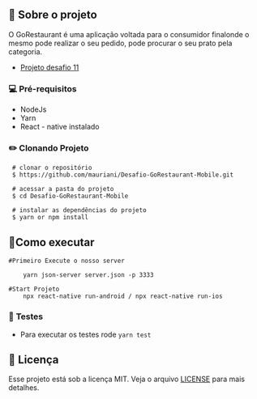 ## **🚀 Sobre o projeto**

 O GoRestaurant é uma aplicação voltada para o consumidor finalonde o mesmo pode realizar o seu pedido, pode procurar o seu prato pela categoria.

- [Projeto desafio 11](https://github.com/rocketseat-education/bootcamp-gostack-desafios/tree/master/desafio-react-native-delivery)

### 💻 **Pré-requisitos**

- NodeJs
- Yarn
- React - native instalado

### ✏️ Clonando Projeto

```
 # clonar o repositório
 $ https://github.com/mauriani/Desafio-GoRestaurant-Mobile.git

 # acessar a pasta do projeto
 $ cd Desafio-GoRestaurant-Mobile

 # instalar as dependências do projeto
 $ yarn or npm install

```

## 📲Como executar

```tsx
#Primeiro Execute o nosso server

	yarn json-server server.json -p 3333

#Start Projeto
	npx react-native run-android / npx react-native run-ios
```

### 🚀 **Testes**

- Para executar os testes rode `yarn test`

## **📃 Licença**

Esse projeto está sob a licença MIT. Veja o arquivo [LICENSE](https://github.com/nathaliacristina20/gorestaurant/blob/master/LICENSE) para mais detalhes.
